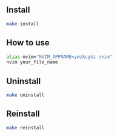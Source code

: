 ## Install
```bash
make install
```

## How to use
```bash
alias nvim="NVIM_APPNAME=ymzksgkz nvim"
nvim your_file_name
```

## Uninstall
```bash
make uninstall
```

## Reinstall
```bash
make reinstall
```
